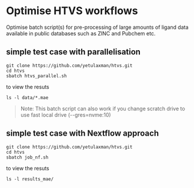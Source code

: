 # Optimise HTVS workflows
Optimise batch script(s) for pre-processing of large amounts of ligand data available in public databases such as ZINC and Pubchem etc.

## simple test case with parallelisation


```
git clone https://github.com/yetulaxman/htvs.git
cd htvs
sbatch htvs_parallel.sh

```

to view the resuts

```
ls -l data/*.mae
```
> Note: This batch script can also  work if you change scratch drive to use fast local drive (--gres=nvme:10)
## simple test case with  Nextflow approach


```
git clone https://github.com/yetulaxman/htvs.git
cd htvs
sbatch job_nf.sh 
```

to view the resuts

```
ls -l results_mae/
```

